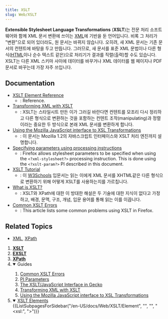 ```yaml
---
title: XSLT
slug: Web/XSLT
---
```


**Extensible Stylesheet Language Transformations** (**XSLT**)는 전문 처리 소프트웨어와 함께 XML 문서 변환에 쓰이는 [XML](/ko/XML)에 기반을 둔 언어입니다. 비록 그 처리가 "변환"으로 되어 있더라도, 원 문서는 바뀌지 않습니다. 오히려, 새 XML 문서는 기존 문서의 컨텐트에 바탕을 두고 만듭니다. 그러므로, 새 문서를 표준 XML 문법이나 다른 형식([HTML](/ko/HTML)이나 순수 텍스트 같은)으로 처리기가 결과를 직렬(출력)할 수도 있습니다. XSLT는 다른 XML 스키마 사이에 데이터를 바꾸거나 XML 데이터를 웹 페이지나 PDF 문서로 바꾸는데 가장 자주 쓰입니다.

## Documentation

- [XSLT Element Reference](/en-US/docs/Web/XSLT/Element)
  - : Reference.
- [Transforming XML with XSLT](/en-US/docs/Web/XSLT/Transforming_XML_with_XSLT)
  - : XSLT는 스타일시트 만든 이가 그러길 바란다면 컨텐트를 모조리 다시 정리하고 다른 형식으로 변환하는 것을 포함하는 컨텐트 조작(manipulating)과 정렬이라는 중요한 두 방식으로 본래 XML 문서를 변환하게 합니다.
- [Using the Mozilla JavaScript interface to XSL Transformations](/en-US/docs/Web/XSLT/Using_the_Mozilla_JavaScript_interface_to_XSL_Transformations)
  - : 이 문서는 Mozilla 1.2의 자바스크립트 인터페이스와 XSLT 처리 엔진까지 설명합니다.
- [Specifying parameters using processing instructions](/en-US/docs/Web/XSLT/PI_Parameters)
  - : Firefox allows stylesheet parameters to be specified when using the `<?xml-stylesheet?>` processing instruction. This is done using the `<?xslt-param?>` PI described in this document.
- [XSLT Tutorial](https://www.w3schools.com/xml/xsl_intro.asp)
  - : 이 [W3Schools](http://www.w3schools.com) 입문서는 읽는 이에게 XML 문서를 XHTML같은 다른 형식으로 변환하기 위해 어떻게 XSLT를 사용하는지를 가르칩니다.
- [What is XSLT?](https://www.xml.com/pub/a/2000/08/holman/)
  - : XSLT와 XPath에 대한 이 방대한 해설은 두 기술에 대한 지식이 없다고 가정하고, 배경, 문맥, 구조, 개념, 입문 용어를 통해 읽는 이를 이끕니다.
- [Common XSLT Errors](/en-US/docs/Web/XSLT/Common_errors)
  - : This article lists some common problems using XSLT in Firefox.

## Related Topics

- [XML](/en-US/docs/Web/XML/XML_introduction), [XPath](/en-US/docs/Web/XPath)

<div id="Quick_links">
  <ol>
    <li><strong><a href="/en-US/docs/Web/XSLT">XSLT</a></strong></li>
    <li><strong><a href="/en-US/docs/Web/EXSLT">EXSLT</a></strong></li>
    <li><strong><a href="/en-US/docs/Web/XPath">XPath</a></strong></li>
    <li class="toggle">
      <details open>
        <summary>Guides</summary>
        <ol>
          <li><a href="/en-US/docs/Web/XSLT/Common_errors">Common XSLT Errors</a></li>
          <li><a href="/en-US/docs/Web/XSLT/PI_Parameters">PI Parameters</a></li>
          <li><a href="/en-US/docs/Web/XSLT/XSLT_JS_interface_in_Gecko">The XSLT/JavaScript Interface in Gecko</a></li>
          <li><a href="/en-US/docs/Web/XSLT/Transforming_XML_with_XSLT">Transforming XML with XSLT</a></li>
          <li><a href="/en-US/docs/Web/XSLT/Using_the_Mozilla_JavaScript_interface_to_XSL_Transformations">Using the
              Mozilla JavaScript interface to XSL Transformations</a></li>
        </ol>
      </details>
    </li>
    <li class="toggle">
      <details open>
        <summary><a href="/en-US/docs/XSLT/Element">XSLT Elements</a></summary>
        {{ListSubpagesForSidebar("/en-US/docs/Web/XSLT/Element", "", "", "&lt;xsl:", "&gt;")}}
      </details>
    </li>
  </ol>
</div>
